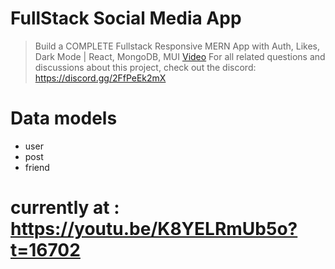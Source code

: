 # FullStack Social Media App

>Build a COMPLETE Fullstack Responsive MERN App with Auth, Likes, Dark Mode | React, MongoDB, MUI
>[Video](https://www.youtube.com/watch?v=K8YELRmUb5o)
>For all related questions and discussions about this project, check out the discord: https://discord.gg/2FfPeEk2mX

# Data models
- user
- post
- friend

# currently at : https://youtu.be/K8YELRmUb5o?t=16702
